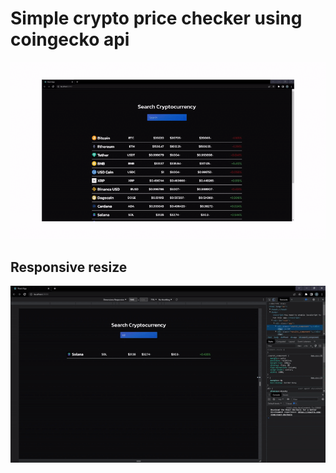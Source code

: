 # Simple crypto price checker using coingecko api

![](https://github.com/stefandrazicstefan/Crypto_Price_Checker/blob/master/ezgif.com-gif-maker.gif)


## Responsive resize


![](https://github.com/stefandrazicstefan/Crypto_Price_Checker/blob/master/phone-gif.gif)
